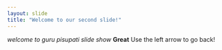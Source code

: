```yaml
---
layout: slide
title: "Welcome to our second slide!"
---
```

*welcome to guru pisupati slide show* **Great**
Use the left arrow to go back!
